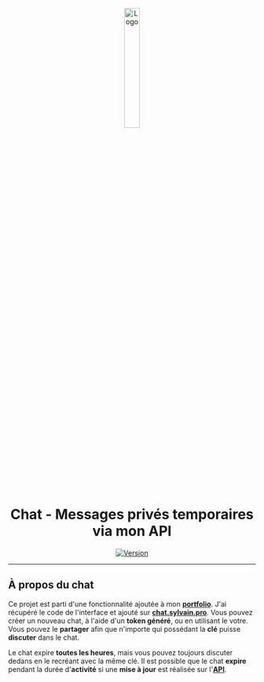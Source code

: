 <div align="center">
  <a href="https://chat.sylvain.pro"><img src="https://chat.sylvain.pro/assets/images/logo.png" alt="Logo" width="25%" height="auto"/></a>

  # Chat - Messages privés temporaires via mon API
  [![Version](https://custom-icon-badges.demolab.com/badge/Version%20:-v0.3.0-ee6464?logo=chat.sylvain.pro&labelColor=23272A)](https://github.com/20syldev/chat/releases/latest)
</div>

---

## À propos du chat
Ce projet est parti d'une fonctionnalité ajoutée à mon **[portfolio](https://sylvain.pro)**. J'ai récupéré le code de l'interface et ajouté sur **[chat.sylvain.pro](https://chat.sylvain.pro)**.  Vous pouvez créer un nouveau chat, à l'aide d'un **token généré**, ou en utilisant le votre. Vous pouvez le **partager** afin que n'importe qui possédant la **clé** puisse **discuter** dans le chat.

Le chat expire **toutes les heures**, mais vous pouvez toujours discuter dedans en le recréant avec la même clé. Il est possible que le chat **expire** pendant la durée d'**activité** si une **mise à jour** est réalisée sur l'**[API](https://api.sylvain.pro)**.

